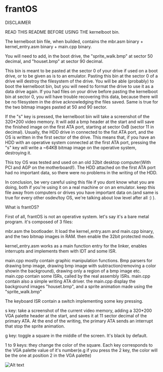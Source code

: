 # frantOS

DISCLAIMER 

READ THIS README BEFORE USING THE kernelboot bin.


The kernelboot bin file, when builded, contains the mbr.asm binary + kernel_entry.asm binary + main.cpp binary.

You will need to add, in the boot drive, the "sprite_walk.bmp" at sector 50 decimal, and "houset.bmp" at sector 90 decimal. 

This bin is meant to be pasted at the sector 0 of your drive if used on a boot drive, or to be given as is to an emulator. Pasting this bin at the sector 0 of a drive will destroy the filesystem of the drive. You will be able (probably) to boot the kernelboot bin, but you will need to format the drive to use it as a data drive again. If you had files on your drive before pasting the kernelboot bin at sector 0, you will have trouble recovering this data, because there will be no filesystem in the drive acknowledging the files saved. Same is true for the two bitmap images pasted at 50 and 90 sector. 

If the "s" key is pressed, the kernelboot bin will take a screenshot of the 320*200 video memory. It will add a bmp header at the start and will save the finished image on the first ATA port, starting at sector 0xB (sector 11 in decimal). Usually, the HDD drive in connected to the fist ATA port, and the OS is written in the first sector of the drive. This means that, if you have an HDD with an operative system connected at the first ATA port, pressing the "s" key will write a ~64KB bitmap image on the operative system, destroying it. 

This toy OS was tested and used on an old 32bit desktop computer(With PCI and AGP on the motherboard!). The HDD attached on the first ATA port had no important data, so there were no problems in the writing of the HDD. 

In conclusion, be very careful using this file if you dont know what you are doing, both if you're using it on a real machine or on an emulator. keep this file away from computers or drives you have important data on.(and same is true for every other osdev/toy OS, we're talking about low level after all :) ).





What is frantOS?

First of all, frantOS is not an operative system. let's say it's a bare metal program. it's composed of 3 files:

mbr.asm
the bootloader. It load the kernel_entry.asm and main.cpp binary, and the two bitmap images in RAM. then enable the 32bit protected mode.

kernel_entry.asm
works as a main function entry for the linker, enables interrupts and implements them with IDT and some ISR.

main.cpp
mostly contain graphic manipulation functions. Bmp parsers for drawing bmp image, drawing bmp image with subtraction(removing a color showin the background), drawing only a region of a bmp image etc.
main.cpp contain some ISRs, called by the real assembly ISRs.
main.cpp contain also a simple writing ATA driver.
the main.cpp display the background images "houset.bmp", and a sprite animation made using the "sprite_walk.bmp"

The keyboard ISR contain a switch implementing some key pressing.

s key: take a screenshot of the current video memory, adding a 320*200 VGA palette header at the start, and saves it at 11 sector decimal of the primary ATA. At the end of the writing, the primary ATA sends an interrupt that stop the sprite animation.

g key: toggle a square in the middle of the screen. It's black by default.

1 to 9 keys: they change the color of the square. Each key corresponds to the VGA palette value of it's number(e.g if you press the 2 key, the color will be the one at position 2 in the VGA palette)


![Alt text](https://i.imgur.com/Z4PX7nU.png)


